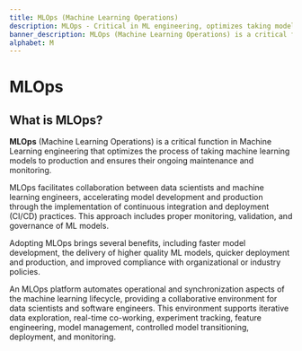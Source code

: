 ```yaml
---
title: MLOps (Machine Learning Operations)
description: MLOps - Critical in ML engineering, optimizes taking models to production, ensuring ongoing maintenance and monitoring.
banner_description: MLOps (Machine Learning Operations) is a critical function in Machine Learning engineering that optimizes the process of taking machine learning models to production and ensures their ongoing maintenance and monitoring.
alphabet: M
---
```


# MLOps

## What is MLOps?

**MLOps** (Machine Learning Operations) is a critical function in Machine Learning engineering that optimizes the process of taking machine learning models to production and ensures their ongoing maintenance and monitoring.

MLOps facilitates collaboration between data scientists and machine learning engineers, accelerating model development and production through the implementation of continuous integration and deployment (CI/CD) practices. This approach includes proper monitoring, validation, and governance of ML models.

Adopting MLOps brings several benefits, including faster model development, the delivery of higher quality ML models, quicker deployment and production, and improved compliance with organizational or industry policies.

An MLOps platform automates operational and synchronization aspects of the machine learning lifecycle, providing a collaborative environment for data scientists and software engineers. This environment supports iterative data exploration, real-time co-working, experiment tracking, feature engineering, model management, controlled model transitioning, deployment, and monitoring.
